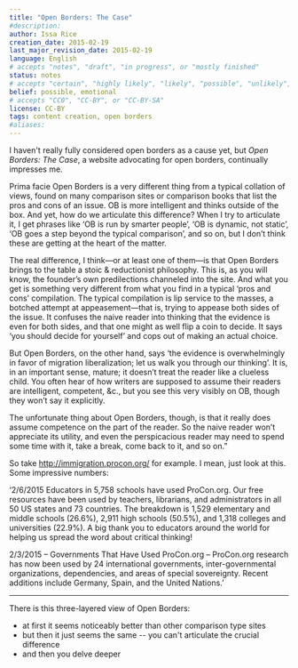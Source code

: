 ```yaml
---
title: "Open Borders: The Case"
#description: 
author: Issa Rice
creation_date: 2015-02-19
last_major_revision_date: 2015-02-19
language: English
# accepts "notes", "draft", "in progress", or "mostly finished"
status: notes
# accepts "certain", "highly likely", "likely", "possible", "unlikely", "highly unlikely", "remote", "impossible", "log", "emotional", or "fiction"
belief: possible, emotional
# accepts "CC0", "CC-BY", or "CC-BY-SA"
license: CC-BY
tags: content creation, open borders
#aliases: 
---
```


I haven't really fully considered open borders as a cause yet, but *Open Borders: The Case*, a website advocating for open borders, continually impresses me.

Prima facie Open Borders is a very different thing from a typical collation of views, found on many comparison sites or comparison books that list the pros and cons of an issue. OB is more intelligent and thinks outside of the box. And yet, how do we articulate this difference? When I try to articulate it, I get phrases like ‘OB is run by smarter people’, ‘OB is dynamic, not static’, ‘OB goes a step beyond the typical comparison’, and so on, but I don’t think these are getting at the heart of the matter.

The real difference, I think—or at least one of them—is that Open Borders brings to the table a stoic & reductionist philosophy. This is, as you will know, the founder’s own predilections channeled into the site. And what you get is something very different from what you find in a typical ‘pros and cons’ compilation. The typical compilation is lip service to the masses, a botched attempt at appeasement—that is, trying to appease both sides of the issue. It confuses the naive reader into thinking that the evidence is even for both sides, and that one might as well flip a coin to decide. It says ‘you should decide for yourself’ and cops out of making an actual choice.

 But Open Borders, on the other hand, says ‘the evidence is overwhelmingly in favor of migration liberalization; let us walk you through our thinking’. It is, in an important sense, mature; it doesn’t treat the reader like a clueless child. You often hear of how writers are supposed to assume their readers are intelligent, competent, &c., but you see this very visibly on OB, though they won’t say it explicitly.

 The unfortunate thing about Open Borders, though, is that it really does assume competence on the part of the reader. So the naive reader won’t appreciate its utility, and even the perspicacious reader may need to spend some time with it, take a break, come back to it, and so on.”

So take http://immigration.procon.org/ for example.
I mean, just look at this. Some impressive numbers:

‘2/6/2015 Educators in 5,758 schools have used ProCon.org. Our free resources have been used by teachers, librarians, and administrators in all 50 US states and 73 countries. The breakdown is 1,529 elementary and middle schools (26.6%), 2,911 high schools (50.5%), and 1,318 colleges and universities (22.9%). A big thank you to educators around the world for helping us spread the word about critical thinking!

2/3/2015 – Governments That Have Used ProCon.org – ProCon.org research has now been used by 24 international governments, inter-governmental organizations, dependencies, and areas of special sovereignty. Recent additions include Germany, Spain, and the United Nations.’

---

There is this three-layered view of Open Borders:

- at first it seems noticeably better than other comparison type sites
- but then it just seems the same -- you can't articulate the crucial difference
- and then you delve deeper
